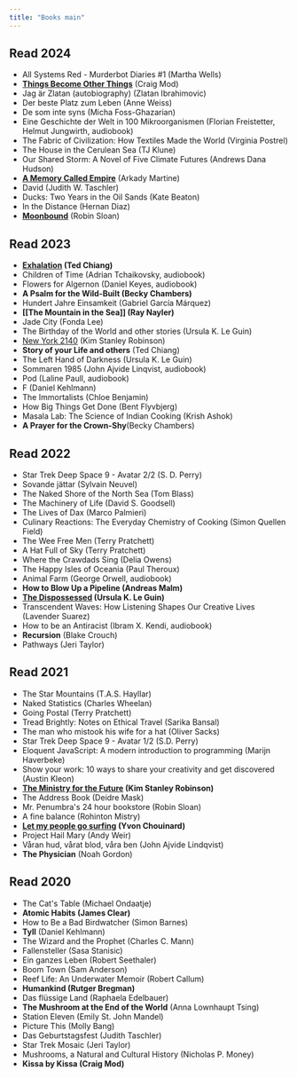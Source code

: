```yaml
---
title: "Books main"
---
```

## Read 2024
- All Systems Red - Murderbot Diaries #1 (Martha Wells)
- [**Things Become Other Things**](projects/books/Things%20Become%20Other%20Things.md) (Craig Mod)
- Jag är Zlatan (autobiography) (Zlatan Ibrahimovic)
- Der beste Platz zum Leben (Anne Weiss)
- De som inte syns (Micha Foss-Ghazarian)
- Eine Geschichte der Welt in 100 Mikroorganismen (Florian Freistetter, Helmut Jungwirth, audiobook)
- The Fabric of Civilization: How Textiles Made the World (Virginia Postrel)
- The House in the Cerulean Sea (TJ Klune)
- Our Shared Storm: A Novel of Five Climate Futures (Andrews Dana Hudson)
- [**A Memory Called Empire**](projects/books/A%20Memory%20Called%20Empire.md) (Arkady Martine)
- David (Judith W. Taschler)
- Ducks: Two Years in the Oil Sands (Kate Beaton)
- In the Distance (Hernan Diaz)
- [**Moonbound**](projects/books/Moonbound.md) (Robin Sloan)




## Read 2023
- **[Exhalation](projects/books/Exhalation.md) (Ted Chiang)** 
- Children of Time (Adrian Tchaikovsky, audiobook)
- Flowers for Algernon (Daniel Keyes, audiobook)
- **A Psalm for the Wild-Built (Becky Chambers)**
- Hundert Jahre Einsamkeit (Gabriel García Márquez)
- **[[The Mountain in the Sea]] (Ray Nayler)** 
- Jade City (Fonda Lee)
- The Birthday of the World and other stories (Ursula K. Le Guin)
- [New York 2140](projects/books/New%20York%202140.md) (Kim Stanley Robinson)
- **Story of your Life and others** (Ted Chiang)
- The Left Hand of Darkness (Ursula K. Le Guin)
- Sommaren 1985 (John Ajvide Linqvist, audiobook)
- Pod (Laline Paull, audiobook)
- F (Daniel Kehlmann)
- The Immortalists (Chloe Benjamin)
- How Big Things Get Done (Bent Flyvbjerg)
- Masala Lab: The Science of Indian Cooking (Krish Ashok)
- **A Prayer for the Crown-Shy**(Becky Chambers)



## Read 2022
- Star Trek Deep Space 9 - Avatar 2/2 (S. D. Perry)
- Sovande jättar (Sylvain Neuvel)
- The Naked Shore of the North Sea (Tom Blass)
- The Machinery of Life (David S. Goodsell)
- The Lives of Dax (Marco Palmieri)
- Culinary Reactions: The Everyday Chemistry of Cooking (Simon Quellen Field)
- The Wee Free Men (Terry Pratchett)
- A Hat Full of Sky (Terry Pratchett)
- Where the Crawdads Sing (Delia Owens)
- The Happy Isles of Oceania (Paul Theroux)
- Animal Farm (George Orwell, audiobook)
- **How to Blow Up a Pipeline (Andreas Malm)**
- **[The Dispossessed](projects/books/The%20Dispossessed.md) (Ursula K. Le Guin)**
- Transcendent Waves: How Listening Shapes Our Creative Lives (Lavender Suarez) 
- How to be an Antiracist (Ibram X. Kendi, audiobook)
- **Recursion** (Blake Crouch)
- Pathways (Jeri Taylor)


## Read 2021
- The Star Mountains (T.A.S. Hayllar)
- Naked Statistics (Charles Wheelan)
- Going Postal (Terry Pratchett)
- Tread Brightly: Notes on Ethical Travel (Sarika Bansal)
- The man who mistook his wife for a hat (Oliver Sacks)
- Star Trek Deep Space 9 - Avatar 1/2 (S.D. Perry)
- Eloquent JavaScript: A modern introduction to programming (Marijn Haverbeke)
- Show your work: 10 ways to share your creativity and get discovered (Austin Kleon)
- **[The Ministry for the Future](projects/books/The%20Ministry%20for%20the%20Future.md) (Kim Stanley Robinson)**
- The Address Book (Deidre Mask)
- Mr. Penumbra's 24 hour bookstore (Robin Sloan)
- A fine balance (Rohinton Mistry)
- **[Let my people go surfing](projects/books/Let%20my%20people%20go%20surfing.md) (Yvon Chouinard)**
- Project Hail Mary (Andy Weir)
- Våran hud, vårat blod, våra ben (John Ajvide Lindqvist)
- **The Physician** (Noah Gordon)


## Read 2020
- The Cat's Table (Michael Ondaatje)
- **Atomic Habits (James Clear)** 
- How to Be a Bad Birdwatcher (Simon Barnes)
- **Tyll** (Daniel Kehlmann) 
- The Wizard and the Prophet (Charles C. Mann)
- Fallensteller (Sasa Stanisic)
- Ein ganzes Leben (Robert Seethaler)
- Boom Town (Sam Anderson)
- Reef Life: An Underwater Memoir (Robert Callum)
- **Humankind (Rutger Bregman)**
- Das flüssige Land (Raphaela Edelbauer)
- **The Mushroom at the End of the World** (Anna Lownhaupt Tsing) 
- Station Eleven (Emily St. John Mandel)
- Picture This (Molly Bang)
- Das Geburtstagsfest (Judith Taschler)
- Star Trek Mosaic (Jeri Taylor)
- Mushrooms, a Natural and Cultural History (Nicholas P. Money)
- **Kissa by Kissa (Craig Mod)**